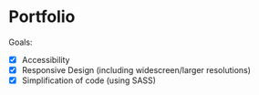 # Portfolio

Goals:
- [x] Accessibility
- [x] Responsive Design (including widescreen/larger resolutions)
- [x] Simplification of code (using SASS)
